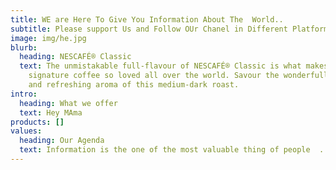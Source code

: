 ```yaml
---
title: WE are Here To Give You Information About The  World..
subtitle: Please support Us and Follow OUr Chanel in Different Platform..
image: img/he.jpg
blurb:
  heading: NESCAFÉ® Classic
  text: The unmistakable full-flavour of NESCAFÉ® Classic is what makes our
    signature coffee so loved all over the world. Savour the wonderfully rich
    and refreshing aroma of this medium-dark roast.
intro:
  heading: What we offer
  text: Hey MAma
products: []
values:
  heading: Our Agenda
  text: Information is the one of the most valuable thing of people  .
---
```

